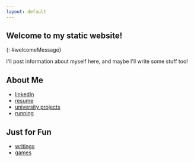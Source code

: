 ```yaml
---
layout: default
---
```

## Welcome to my static website!
{: #welcomeMessage}

I'll post information about myself here, and maybe I'll write some stuff too!

## About Me

- [linkedIn](https://www.linkedin.com/in/matthew-mcbrien-784b32116/)
- [resume](./assets/resume.pdf)
- [university projects](./university_projects.html)
- [running](https://www.tfrrs.org/athletes/5459793/Georgia_Tech/Matt_McBrien.html)

## Just for Fun

- [writings](./writings.html)
- [games](./games/games.html)

<script src="https://ajax.googleapis.com/ajax/libs/jquery/2.1.3/jquery.min.js"></script>
<script src="./js/main.js"></script>
